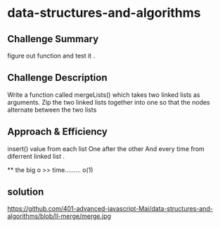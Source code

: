# data-structures-and-algorithms
## Challenge Summary
figure out function and test it .

## Challenge Description
Write a function called mergeLists() which takes two linked lists as arguments. Zip the two linked lists together into one so that the nodes alternate between the two lists 

## Approach & Efficiency
insert() value from each list One after the other
And every time from diferrent linked list .

 ** the big o >>
  time......... o(1) 
  ## solution

https://github.com/401-advanced-javascript-Mai/data-structures-and-algorithms/blob/ll-merge/merge.jpg
